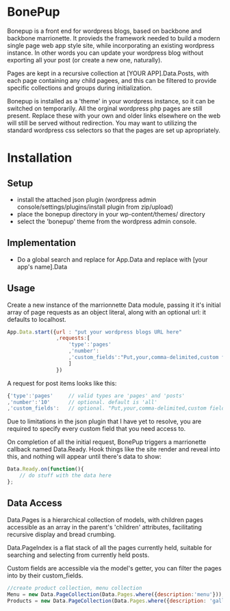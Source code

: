 BonePup
=======
Bonepup is a front end for wordpress blogs, based on backbone and backbone marrionette. It provieds the framework needed to build a modern single page web app style site, while incorporating an existing wordpress instance. In other words you can update your wordpress blog without exporting all your post (or create a new one, naturally).

Pages are kept in a recursive collection at [YOUR APP].Data.Posts, with each page containing any child pagees, and this can be filtered to provide specific collections and groups during initialization.

Bonepup is installed as a 'theme' in your wordpress instance, so it can be switched on temporarily. All the orginal wordpress php pages are still present. Replace these with your own and older links elsewhere on the web will still be served without redirection. You may want to utilizing the standard wordpress css selectors so that the pages are set up apropriately.

Installation
============
Setup
-----
* install the attached json plugin (wordpress admin console/settings/plugins/install plugin from zip/upload)
* place the bonepup directory in your wp-content/themes/ directory
* select the 'bonepup' theme from the wordpress admin console.

Implementation
--------------

* Do a global search and replace for App.Data and replace with [your app's name].Data

Usage
-----

Create a new instance of the marrionnette Data module, passing it it's initial array of page requests as an object literal, along with an optional url: it defaults to localhost. 

```javascript
App.Data.start({url : "put your wordpress blogs URL here"
				,requests:[
					'type':'pages'
					,'number':
					,'custom_fields':"Put,your,comma-delimited,custom fields,here"
					]
				})
```
A request for post items looks like this:

```javascript
{'type':'pages'		// valid types are 'pages' and 'posts'
,'number':'10' 		// optional. default is 'all'
,'custom_fields':	// optional. "Put,your,comma-delimited,custom fields,here"
```
Due to limitations in the json plugin that I have yet to resolve, you are required to specify every custom field that you need access to.

On completion of all the initial request, BonePup triggers a marrionette callback named Data.Ready. Hook things like the site render and reveal into this, and nothing will appear until there's data to show:

```javascript
Data.Ready.on(function(){
	// do stuff with the data here	
};
```

Data Access
-----

Data.Pages is a hierarchical collection of models, with children pages accessible as an array in the parent's 'children' attributes, facilitating recursive display and bread crumbing.

Data.PageIndex is a flat stack of all the pages currently held, suitable for searching and selecting from currently held posts.

Custom fields are accessible via the model's getter, you can filter the pages into by their custom_fields.

```javascript
//create product collection, menu collection
Menu = new Data.PageCollection(Data.Pages.where({description:'menu'}));
Products = new Data.PageCollection(Data.Pages.where({description: 'gallery'}));
```

